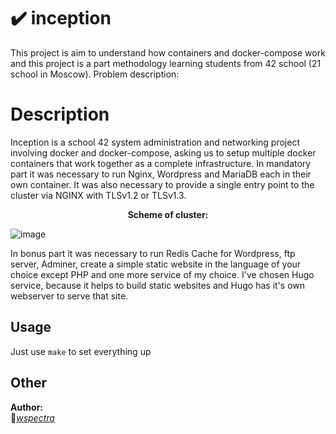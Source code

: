 # :heavy_check_mark: inception
This project is aim to understand how containers and docker-compose work and this project is a part methodology learning students from 42 school (21 school in Moscow). 
Problem description:
# Description
Inception is a school 42 system administration and networking project involving docker and docker-compose, 
asking us to setup multiple docker containers that work together as a complete infrastructure. In mandatory part it was necessary to run Nginx, Wordpress and MariaDB 
each in their own container. It was also necessary to provide a single entry point to the cluster via NGINX with TLSv1.2 or TLSv1.3. 

<div align="center">
  <b>Scheme of cluster:</b>
</div>

![image](https://user-images.githubusercontent.com/80648065/155556575-4493db0e-4aea-42ef-a29d-e826d91aefb7.png)

In bonus part it was necessary to run Redis Cache for Wordpress, ftp server, Adminer, create a simple static website in the language of your choice except PHP
and one more service of my choice. I've chosen Hugo service, because it helps to build static websites and Hugo has it's own webserver to serve that site.
## Usage
Just use ``make`` to set everything up


## Other
**Author:**  
:pig:*[wspectra](https://github.com/wspectra)*  
